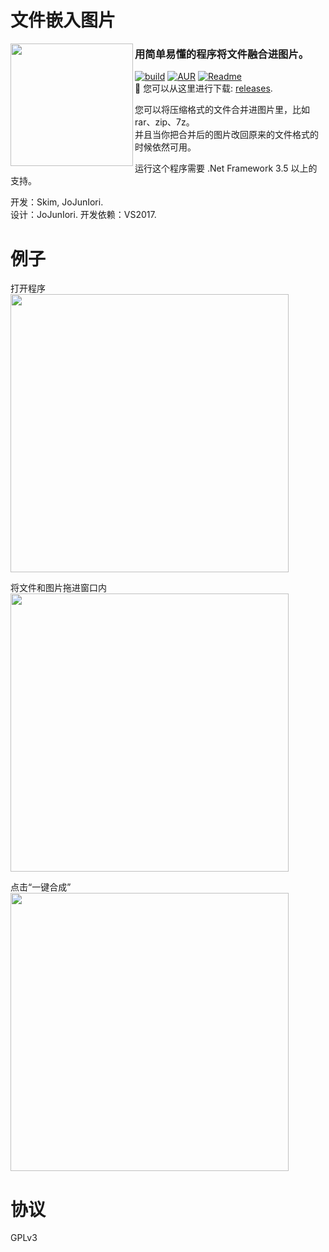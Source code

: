 # 文件嵌入图片

<img src="https://github.com/jojuniori/FileInImage/raw/master/icon.png" width="196px" align="left">

### 用简单易懂的程序将文件融合进图片。

[![build](https://img.shields.io/badge/build-passing-brightgreen.svg)][master]
[![AUR](https://img.shields.io/aur/license/yaourt.svg)][master]
[![Readme](https://img.shields.io/badge/readme-english-blue.svg)](https://github.com/jojuniori/FileInImage/blob/master/README.md)  
:floppy_disk: 您可以从这里进行下载: [releases](https://github.com/jojuniori/FileInImage/releases). 

您可以将压缩格式的文件合并进图片里，比如rar、zip、7z。  
并且当你把合并后的图片改回原来的文件格式的时候依然可用。  

运行这个程序需要 .Net Framework 3.5 以上的支持。

开发：Skim, JoJunIori.  
设计：JoJunIori.
开发依赖：VS2017.


# 例子

打开程序  
<img src="https://github.com/jojuniori/FileInImage/raw/master/sample_open_cn.png" width="445px">  

将文件和图片拖进窗口内   
<img src="https://github.com/jojuniori/FileInImage/raw/master/sample_input_cn.png" width="445px">  

点击“一键合成”  
<img src="https://github.com/jojuniori/FileInImage/raw/master/sample_output_cn.png" width="445px">  

# 协议

GPLv3

[master]: https://github.com/jojuniori/FileInImage
